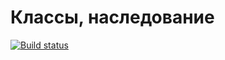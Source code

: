 # Классы, наследование

[![Build status](https://ci.appveyor.com/api/projects/status/yd6jlfcdn1vjld5d?svg=true)](https://ci.appveyor.com/project/Kohstantih/classes-and-inherit-ajs-task-4)